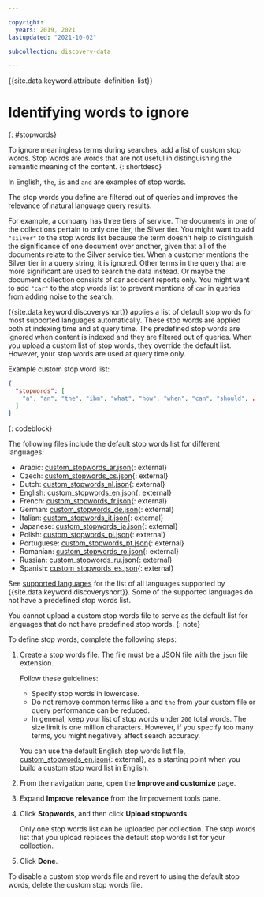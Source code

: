```yaml
---

copyright:
  years: 2019, 2021
lastupdated: "2021-10-02"

subcollection: discovery-data

---
```


{{site.data.keyword.attribute-definition-list}}

# Identifying words to ignore
{: #stopwords}

To ignore meaningless terms during searches, add a list of custom stop words. Stop words are words that are not useful in distinguishing the semantic meaning of the content.
{: shortdesc}

In English, `the`, `is` and `and` are examples of stop words.

The stop words you define are filtered out of queries and improves the relevance of natural language query results.

For example, a company has three tiers of service. The documents in one of the collections pertain to only one tier, the Silver tier. You might want to add `"silver"` to the stop words list because the term doesn't help to distinguish the significance of one document over another, given that all of the documents relate to the Silver service tier. When a customer mentions the Silver tier in a query string, it is ignored. Other terms in the query that are more significant are used to search the data instead. Or maybe the document collection consists of car accident reports only. You might want to add `"car"` to the stop words list to prevent mentions of `car` in queries from adding noise to the search.

{{site.data.keyword.discoveryshort}} applies a list of default stop words for most supported languages automatically. These stop words are applied both at indexing time and at query time. The predefined stop words are ignored when content is indexed and they are filtered out of queries. When you upload a custom list of stop words, they override the default list. However, your stop words are used at query time only.

Example custom stop word list:

```json
{
  "stopwords": [
    "a", "an", "the", "ibm", "what", "how", "when", "can", "should", ...
  ]
}
```
{: codeblock}

The following files include the default stop words list for different languages:

- Arabic: [custom_stopwords_ar.json](https://github.com/watson-developer-cloud/doc-tutorial-downloads/tree/master/discovery-data/custom_stopwords_ar.json){: external}
- Czech: [custom_stopwords_cs.json](https://github.com/watson-developer-cloud/doc-tutorial-downloads/tree/master/discovery-data/custom_stopwords_cs.json){: external}
- Dutch: [custom_stopwords_nl.json](https://github.com/watson-developer-cloud/doc-tutorial-downloads/tree/master/discovery-data/custom_stopwords_nl.json){: external}
- English: [custom_stopwords_en.json](https://github.com/watson-developer-cloud/doc-tutorial-downloads/tree/master/discovery-data/custom_stopwords_en.json){: external}
- French: [custom_stopwords_fr.json](https://github.com/watson-developer-cloud/doc-tutorial-downloads/tree/master/discovery-data/custom_stopwords_fr.json){: external}
- German: [custom_stopwords_de.json](https://github.com/watson-developer-cloud/doc-tutorial-downloads/tree/master/discovery-data/custom_stopwords_de.json){: external}
- Italian: [custom_stopwords_it.json](https://github.com/watson-developer-cloud/doc-tutorial-downloads/tree/master/discovery-data/custom_stopwords_it.json){: external}
- Japanese: [custom_stopwords_ja.json](https://github.com/watson-developer-cloud/doc-tutorial-downloads/tree/master/discovery-data/custom_stopwords_ja.json){: external}
- Polish: [custom_stopwords_pl.json](https://github.com/watson-developer-cloud/doc-tutorial-downloads/tree/master/discovery-data/custom_stopwords_pl.json){: external}
- Portuguese: [custom_stopwords_pt.json](https://github.com/watson-developer-cloud/doc-tutorial-downloads/tree/master/discovery-data/custom_stopwords_pt.json){: external}
- Romanian: [custom_stopwords_ro.json](https://github.com/watson-developer-cloud/doc-tutorial-downloads/tree/master/discovery-data/custom_stopwords_ro.json){: external}
- Russian: [custom_stopwords_ru.json](https://github.com/watson-developer-cloud/doc-tutorial-downloads/tree/master/discovery-data/custom_stopwords_ru.json){: external}
- Spanish: [custom_stopwords_es.json](https://github.com/watson-developer-cloud/doc-tutorial-downloads/tree/master/discovery-data/custom_stopwords_es.json){: external}

See [supported languages](/docs/discovery-data?topic=discovery-data-language-support) for the list of all languages supported by {{site.data.keyword.discoveryshort}}. Some of the supported languages do not have a predefined stop words list.

You cannot upload a custom stop words file to serve as the default list for languages that do not have predefined stop words.
{: note}

To define stop words, complete the following steps:

1.  Create a stop words file. The file must be a JSON file with the `json` file extension.

    Follow these guidelines:

    - Specify stop words in lowercase.
    - Do not remove common terms like `a` and `the` from your custom file or query performance can be reduced.
    - In general, keep your list of stop words under `200` total words. The size limit is one million characters. However, if you specify too many terms, you might negatively affect search accuracy.

    You can use the default English stop words list file, [custom_stopwords_en.json](https://github.com/watson-developer-cloud/doc-tutorial-downloads/tree/master/discovery-data/custom_stopwords_en.json){: external}, as a starting point when you build a custom stop word list in English.

1.  From the navigation pane, open the **Improve and customize** page.
1.  Expand **Improve relevance** from the Improvement tools pane.
1.  Click **Stopwords**, and then click **Upload stopwords**.

    Only one stop words list can be uploaded per collection. The stop words list that you upload replaces the default stop words list for your collection.
1.  Click **Done**.

To disable a custom stop words file and revert to using the default stop words, delete the custom stop words file.